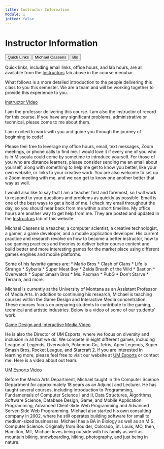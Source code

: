 ```yaml
---
title: Instructor Information
module: 1
jotted: false
---
```


# Instructor Information

<div class="tab">
  <button class="tablinks active" onclick="openTab(event, 'Quick')">Quick Links</button>
  <button class="tablinks" onclick="openTab(event, 'Michael')">Michael Cassens</button>
  <button class="tablinks" onclick="openTab(event, 'Bio')">Bio</button>
</div>

<div id="Quick" class="tabcontent" style="display:block"  markdown="1">
<p>Quick links, including email links, office hours, and lab hours, are all available from the <a href="https://montana-media-arts.github.io/441-web-tech-Spring2024-course/instructors/">Instructors</a> tab above in the course menubar.</p>
<p>What follows is a more detailed introduction to the people delivering this class to you this semester. We are a team and will be working together to provide this experience to you.</p>
<p><a href="//youtu.be/Ixpety11xEA" data-lity>Instructor Video</a></p>
</div>

<div id="Michael" class="tabcontent" markdown="1">

<p>I am the professor delivering this course. I am also the instructor of record for this course. If you have any significant problems, administrative or technical, please come to me about them.</p>
<p>I am excited to work with you and guide you through the journey of beginning to code!</p>
<p>Please feel free to leverage my office hours, email, text messages, Zoom meetings, or phone calls to find me. I would love it if every one of you who is in Missoula could come by sometime to introduce yourself. For those of you who are distance learners, please consider sending me an email about yourself, along with something to help me get to know you better, like your own website, or links to your creative work.  You are also welcome to set up a Zoom meeting with me, and we can get to know one another better that way as well.</p>
<p>I would also like to say that I am a teacher first and foremost, so I will work to respond to your questions and problems as quickly as possible. Email is one of the best ways to get a hold of me. I check my email throughout the day, so you should hear back from me within a short timeline. My office hours are another way to get help from me. They are posted and updated in the <a href="https://montana-media-arts.github.io/441-web-tech-Spring2025-course/instructors/">Instructors</a> tab of this website.
</p>
</div>

<div id="Bio" class="tabcontent" markdown="1">
<p>Michael Cassens is a teacher, a computer scientist, a creative technologist, a gamer, a game developer, and a mobile application developer.  His current practice and research revolve on how to become a better instructor, how to use gaming practices and theories to deliver better course content and build better and more interesting games for the market place using different games engines and mobile platforms.</p>
<p>Some of his favorite games are:
  * Mario Bros
  * Clash of Clans
  * Life is Strange
  * Syberia
  * Super Meat Boy
  * Zelda Breath of the Wild
  * Bastion
  * Overwatch
  * Super Smash Bros
  * Ms. Pacman
  * PubG
  * Don't Starve
  * Terraria, and more.
</p>
<p>Michael is currently at the University of Montana as an Assistant Professor of Media Arts. In addition to continuing his research, Michael is teaching courses within the Game Design and Interactive Media concentration. These courses focus on preparing students to contribute to the gaming, technical and artistic industries.  Below is a video of some of our students' work.</p>
<p><a href="//www.youtube.com/embed/AnjxNmQlLns" data-lity>Game Design and Interactive Media Video</a></p>
<p>He is also the Director of UM Esports, where we focus on diversity and inclusion in all that we do.  We compete in eight different games, including League of Legends, Overwatch, Pokemon Go, Tetris, Apex Legends, Super Smash Bros, Rocket League, and Starcraft 2. If you are interested in learning more, please feel free to visit our website at <a href="https://umontana.edu/psc/esports.php" target="_new">UM Esports</a> or contact me. Here is a video about out team.</p>
<p><a href="//www.youtube.com/embed/GMrgHhKgHU0" data-lity>UM Esports Video</a></p>
<p>Before the Media Arts Department, Michael taught in the Computer Science Department for approximately 18 years as an Adjunct and Lecturer.  He has taught several courses, including Introduction to Programming, Fundamentals of Computer Science I and II, Data Structures, Algorithms, Software Science, Database Design, Game, and Mobile Application Programming, Advanced Client-Side Web Programming and Advanced Server-Side Web Programming. Michael also started his own consulting company in 2002, where he still operates building software for small to medium-sized businesses.  Michael has a BA in Biology as well as an M.S. Computer Science. Originally from Boulder, Colorado, St. Louis, MO, then, Hamilton, MT, Michael loves being outside with his family as well as mountain biking, snowboarding, hiking, photography, and just being in nature.</p>
</div>